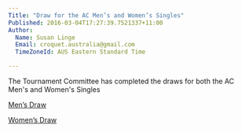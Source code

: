 ```yaml
---
Title: "Draw for the AC Men’s and Women’s Singles"
Published: 2016-03-04T17:27:39.7521337+11:00
Author:
  Name: Susan Linge
  Email: croquet.australia@gmail.com
  TimeZoneId: AUS Eastern Standard Time

---
```

The Tournament Committee has completed the draws for both the AC Men's and Women's Singles

[Men’s Draw](/ac-mens-draw.pdf)

[Women’s Draw](/ac-womens-draw.pdf)